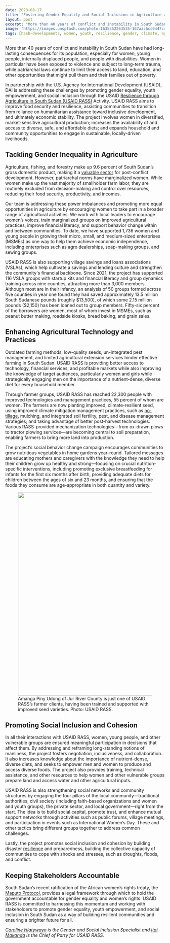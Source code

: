 ```yaml
---
date: 2023-08-17
title: "Fostering Gender Equality and Social Inclusion in Agriculture as a Resilience-Building Pathway in South Sudan"
layout: post
excerpt: "More than 40 years of conflict and instability in South Sudan have had long-lasting consequences for its population, especially for women, young people, internally displaced people, and people with disabilities."
image: "https://images.unsplash.com/photo-1635352263535-167aac6cc044?crop=entropy&cs=tinysrgb&fit=max&fm=jpg&ixid=M3wxMTc3M3wwfDF8c2VhcmNofDh8fGFncmljdWx0dXJlJTIwd29tZW58ZW58MHx8fHwxNjkyMjk0MzY1fDA&ixlib=rb-4.0.3&q=80&w=2000"
tags: [hash-developments, women, youth, resilience, gender, climate, agriculture, hash-featured, hash-by-itai-makanda, hash-by-caroline-hlatywayo]
---
```

<p>More than 40 years of conflict and instability in South Sudan have had long-lasting consequences for its population, especially for women, young people, internally displaced people, and people with disabilities. Women in particular have been exposed to violence and subject to long-term trauma, while patriarchal laws continue to limit their access to land, education, and other opportunities that might pull them and their families out of poverty.</p><p>In partnership with the U.S. Agency for International Development (USAID), DAI is addressing these challenges by promoting gender equality, youth empowerment, and social inclusion through the USAID <a href="https://www.dai.com/our-work/projects/sudan-resilience-through-agriculture-in-south-sudan-rass-activity?ref=pubs.ghost.io" rel="noreferrer noopener">Resilience through Agriculture in South Sudan (USAID RASS)</a> Activity. USAID RASS aims to improve food security and resilience, assisting communities to transition from reliance on humanitarian assistance toward inclusive development, and ultimately economic stability. The project involves women in diversified, market-sensitive agricultural production; increases the availability of and access to diverse, safe, and affordable diets; and expands household and community opportunities to engage in sustainable, locally-driven livelihoods.</p><h2 id="tackling-gender-inequality-in-agriculture">Tackling Gender Inequality in Agriculture</h2><p>Agriculture, fishing, and forestry make up 9.6 percent of South Sudan’s gross domestic product, making it a <a href="https://data.worldbank.org/?ref=pubs.ghost.io" rel="noreferrer noopener">valuable sector</a> for post-conflict development. However, patriarchal norms have marginalized women. While women make up the vast majority of smallholder farm labor, they are routinely excluded from decision-making and control over resources, reducing their food security, productivity, and incomes.</p><p>Our team is addressing these power imbalances and promoting more equal opportunities in agriculture by encouraging women to take part in a broader range of agricultural activities. We work with local leaders to encourage women’s voices, train marginalized groups on improved agricultural practices, improve financial literacy, and support behavior change within and between communities. To date, we have supported 1,736 women and young people in growing their micro, small, and medium-sized enterprises (MSMEs) as one way to help them achieve economic independence, including enterprises such as agro dealerships, soap-making groups, and sewing groups. </p><p>USAID RASS is also supporting village savings and loans associations (VSLAs), which help cultivate a savings and lending culture and strengthen the community's financial backbone. Since 2021, the project has supported 116 VSLA groups with startup kits and financial literacy and group dynamics training across nine counties, attracting more than 3,000 members. Although most are in their infancy, an analysis of 50 groups formed across five counties in year one found they had saved approximately 13.5 million South Sudanese pounds (roughly $13,500), of which some 2.15 million pounds ($2,150) has been loaned out to group members. Fifty-six percent of the borrowers are women, most of whom invest in MSMEs, such as peanut butter making, roadside kiosks, bread baking, and grain sales.</p><h2 id="enhancing-agricultural-technology-and-practices">Enhancing Agricultural Technology and Practices</h2><p>Outdated farming methods, low-quality seeds, un-integrated pest management, and limited agricultural extension services hinder effective farming in South Sudan. USAID RASS is providing better access to technology, financial services, and profitable markets while also improving the knowledge of target audiences, particularly women and girls while strategically engaging men on the importance of a nutrient-dense, diverse diet for every household member.</p><p>Through farmer groups, USAID RASS has reached 22,300 people with improved technologies and management practices, 55 percent of whom are women. The farmers are now planting improved, climate-resilient seed, using improved climate mitigation management practices, such as <a href="https://www.sciencedirect.com/topics/earth-and-planetary-sciences/zero-tillage?ref=pubs.ghost.io" rel="noreferrer noopener">no-tillage</a>, mulching, and integrated soil fertility, pest, and disease management strategies; and taking advantage of better post-harvest technologies. Various RASS-provided mechanization technologies—from ox-drawn plows to tractor plowing services—are becoming central to soil preparation, enabling farmers to bring more land into production.</p><p>The project’s social behavior change campaign encourages communities to grow nutritious vegetables in home gardens year-round. Tailored messages are educating mothers and caregivers with the knowledge they need to help their children grow up healthy and strong—focusing on crucial nutrition-specific interventions, including promoting exclusive breastfeeding for infants for the first six months after birth, providing adequate diets for children between the ages of six and 23 months, and ensuring that the foods they consume are age-appropriate in both quantity and variety.</p><figure class="kg-card kg-image-card kg-width-full kg-card-hascaption"><img src="/assets/images/2023/08/Rass-1.jpg" class="kg-image" alt loading="lazy" width="900" height="642" srcset="/assets/images/size/w600/2023/08/Rass-1.jpg 600w, /assets/images/2023/08/Rass-1.jpg 900w"><figcaption>Amanga Piny Udong of Jur River County is just one of USAID RASS’s farmer clients, having been trained and supported with improved seed varieties. Photo: USAID RASS.</figcaption></figure><h2 id="promoting-social-inclusion-and-cohesion">Promoting Social Inclusion and Cohesion</h2><p>In all their interactions with USAID RASS, women, young people, and other vulnerable groups are ensured meaningful participation in decisions that affect them. By addressing and reframing long-standing notions of manliness, the project fosters negotiation, inclusiveness, and collaboration. It also increases knowledge about the importance of nutrient-dense, diverse diets, and seeks to empower men and women to produce and access diverse foods. The project also provides training, technical assistance, and other resources to help women and other vulnerable groups prepare land and access water and other agricultural inputs.</p><p>USAID RASS is also strengthening social networks and community structures by engaging the four pillars of the local community—traditional authorities, civil society (including faith-based organizations and women and youth groups), the private sector, and local government—right from the start. The idea is to build social capital, promote trust, and enhance mutual support networks through activities such as public forums, village meetings, and participation in events such as International Women’s Day. These and other tactics bring different groups together to address common challenges.</p><p>Lastly, the project promotes social inclusion and cohesion by building disaster <a href="https://www.resiliencelinks.org/resources/tools-guidance/south-sudan-resilience-factsheet?ref=pubs.ghost.io" rel="noreferrer noopener">resilience</a> and preparedness, building the collective capacity of communities to cope with shocks and stresses, such as droughts, floods, and conflict. </p><h2 id="keeping-stakeholders-accountable">Keeping Stakeholders Accountable</h2><p>South Sudan’s recent ratification of the African women’s rights treaty, the <a href="https://www.weforum.org/agenda/2023/07/maputo-protocol-africa-womens-rights-treaty/?ref=pubs.ghost.io" rel="noreferrer noopener">Maputo Protocol</a>, provides a legal framework through which to hold the government accountable for gender equality and women’s rights. USAID RASS is committed to harnessing this momentum and working with stakeholders to promote gender equality, youth empowerment, and social inclusion in South Sudan as a way of building resilient communities and ensuring a brighter future for all.</p><div class="kg-card kg-callout-card kg-callout-card-grey"><div class="kg-callout-text"><em><a href="https://www.linkedin.com/in/caroline-hlatywayo/?ref=pubs.ghost.io">Caroline Hlatywayo</a> is the Gender and Social Inclusion Specialist and <a href="https://www.linkedin.com/in/itai-m-50791a31/?ref=pubs.ghost.io">Itai Makanda</a> is the Chief of Party for USAID RASS.</em></div></div>
  